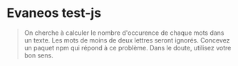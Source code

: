Evaneos test-js
==

> On cherche à calculer le nombre d'occurence de chaque mots dans un texte.
> Les mots de moins de deux lettres seront ignorés. Concevez un paquet npm qui répond à ce problème.
> Dans le doute, utilisez votre bon sens.
